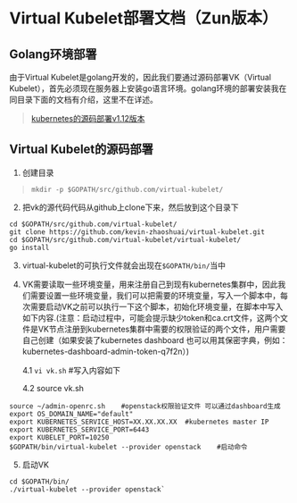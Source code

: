 # Virtual Kubelet部署文档（Zun版本）
## Golang环境部署
由于Virtual Kubelet是golang开发的，因此我们要通过源码部署VK（Virtual Kubelet），首先必须现在服务器上安装go语言环境。golang环境的部署安装我在同目录下面的文档有介绍，这里不在详述。

>[kubernetes的源码部署v1.12版本](https://github.com/CodePoetX/kubernetes-V1.12-kubernetes-/blob/master/kubernetes%E6%BA%90%E7%A0%81%E9%83%A8%E7%BD%B2.md)

## Virtual Kubelet的源码部署


1. 创建目录

> `mkdir -p $GOPATH/src/github.com/virtual-kubelet/`

2. 把vk的源代码代码从github上clone下来，然后放到这个目录下
```
cd $GOPATH/src/github.com/virtual-kubelet/
git clone https://github.com/kevin-zhaoshuai/virtual-kubelet.git
cd $GOPATH/src/github.com/virtual-kubelet/virtual-kubelet/
go install
```

3. virtual-kubelet的可执行文件就会出现在`$GOPATH/bin/`当中
4. VK需要读取一些环境变量，用来注册自己到现有kubernetes集群中，因此我们需要设置一些环境变量，我们可以把需要的环境变量，写入一个脚本中，每次需要启动VK之前可以执行一下这个脚本，初始化环境变量，在脚本中写入如下内容.(注意：启动过程中，可能会提示缺少token和ca.crt文件，这两个文件是VK节点注册到kubernetes集群中需要的权限验证的两个文件，用户需要自己创建（如果安装了kubernetes dashboard 也可以用其保密字典，例如：
kubernetes-dashboard-admin-token-q7f2n）)
   
   4.1 `vi vk.sh` #写入内容如下
   
   4.2 source vk.sh

```
source ~/admin-openrc.sh    #openstack权限验证文件 可以通过dashboard生成
export OS_DOMAIN_NAME="default"
export KUBERNETES_SERVICE_HOST=XX.XX.XX.XX  #kubernetes master IP
export KUBERNETES_SERVICE_PORT=6443
export KUBELET_PORT=10250
$GOPATH/bin/virtual-kubelet --provider openstack    #启动命令
```

5. 启动VK

>
```
cd $GOPATH/bin/
./virtual-kubelet --provider openstack`
```
